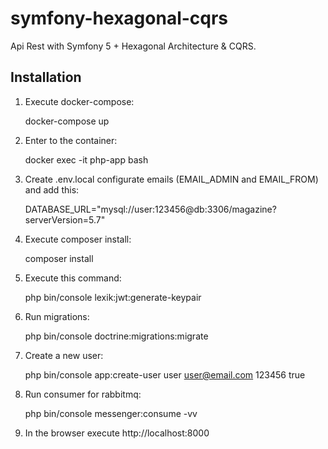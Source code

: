 symfony-hexagonal-cqrs
======================

Api Rest with Symfony 5 + Hexagonal Architecture & CQRS.


Installation
------------

1. Execute docker-compose:


    docker-compose up


2. Enter to the container:


    docker exec -it php-app bash


3. Create .env.local configurate emails (EMAIL_ADMIN and EMAIL_FROM) and add this:


    DATABASE_URL="mysql://user:123456@db:3306/magazine?serverVersion=5.7"


4. Execute composer install:


    composer install


5. Execute this command:


    php bin/console lexik:jwt:generate-keypair


6. Run migrations:


    php bin/console doctrine:migrations:migrate


7. Create a new user:


    php bin/console app:create-user user user@email.com 123456 true


7. Run consumer for rabbitmq:


    php bin/console messenger:consume -vv


8. In the browser execute http://localhost:8000
